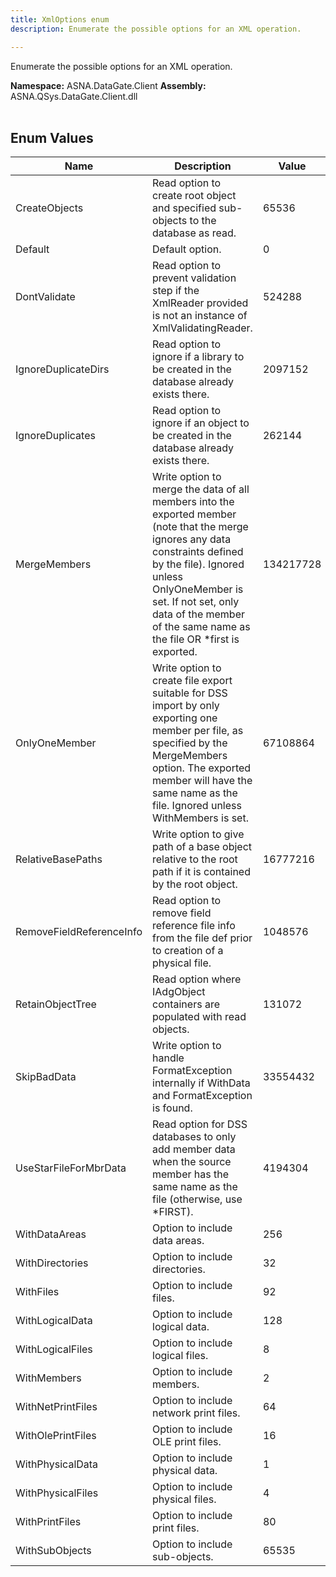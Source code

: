 ```yaml
---
title: XmlOptions enum
description: Enumerate the possible options for an XML operation.

---
```


Enumerate the possible options for an XML operation.

**Namespace:** ASNA.DataGate.Client
**Assembly:** ASNA.QSys.DataGate.Client.dll
<br>
<br>

## Enum Values

| Name | Description | Value
| --- | --- | --- 
| CreateObjects | Read option to create root object and specified sub-objects to the database as read. | 65536 |
| Default | Default option. | 0 |
| DontValidate | Read option to prevent validation step if the XmlReader provided is not an instance of XmlValidatingReader. | 524288 |
| IgnoreDuplicateDirs | Read option to ignore if a library to be created in the database already exists there. | 2097152 |
| IgnoreDuplicates | Read option to ignore if an object to be created in the database already exists there. | 262144 |
| MergeMembers | Write option to merge the data of all members into the exported member (note that the merge ignores any data constraints defined by the file). Ignored unless OnlyOneMember is set. If not set, only data of the member of the same name as the file OR *first is exported. | 134217728 |
| OnlyOneMember | Write option to create file export suitable for DSS import by only exporting one member per file, as specified by the MergeMembers option. The exported member will have the same name as the file. Ignored unless WithMembers is set. | 67108864 |
| RelativeBasePaths | Write option to give path of a base object relative to the root path if it is contained by the root object. | 16777216 |
| RemoveFieldReferenceInfo | Read option to remove field reference file info from the file def prior to creation of a physical file. | 1048576 |
| RetainObjectTree | Read option where IAdgObject containers are populated with read objects. | 131072 |
| SkipBadData | Write option to handle FormatException internally if WithData and FormatException is found. | 33554432 |
| UseStarFileForMbrData | Read option for DSS databases to only add member data when the source member has the same name as the file (otherwise, use *FIRST). | 4194304 |
| WithDataAreas | Option to include data areas. | 256 |
| WithDirectories | Option to include directories. | 32 |
| WithFiles | Option to include files. | 92 |
| WithLogicalData | Option to include logical data. | 128 |
| WithLogicalFiles | Option to include logical files. | 8 |
| WithMembers | Option to include members. | 2 |
| WithNetPrintFiles | Option to include network print files. | 64 |
| WithOlePrintFiles | Option to include OLE print files. | 16 |
| WithPhysicalData | Option to include physical data. | 1 |
| WithPhysicalFiles | Option to include physical files. | 4 |
| WithPrintFiles | Option to include print files. | 80 |
| WithSubObjects | Option to include sub-objects. | 65535 |
